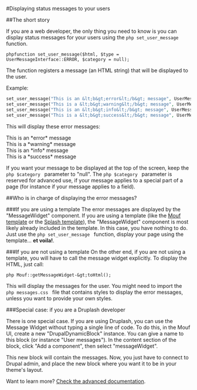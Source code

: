 #Displaying status messages to your users

##The short story

If you are a web developer, the only thing you need to know is you can display status messages for your users using the ```php set_user_message ``` function.

```phpfunction set_user_message($html, $type = UserMessageInterface::ERROR, $category = null);```

The function registers a message (an HTML string) that will be displayed to the user.

Example:

```php
set_user_message("This is an &lt;b&gt;error&lt;/b&gt; message", UserMessageInterface::ERROR);
set_user_message("This is a &lt;b&gt;warning&lt;/b&gt; message", UserMessageInterface::WARNING);
set_user_message("This is an &lt;b&gt;info&lt;/b&gt; message", UserMessageInterface::INFO);
set_user_message("This is a &lt;b&gt;success&lt;/b&gt; message", UserMessageInterface::SUCCESS);
```

This will display these error messages:

<div class="error">This is an *error* message</div>
<div class="warning">This is a *warning* message</div>
<div class="info">This is an *info* message</div>
<div class="success">This is a *success* message</div>  

If you want your message to be displayed at the top of the screen, keep the ```php $category ``` parameter to "null". The 
```php $category ``` parameter is reserved for advanced use, if your message applies to a special part of a page (for instance
if your message applies to a field).

##Who is in charge of displaying the error messages?

###If you are using a template
The error messages are displayed by the "MessageWidget" component. If you are using a template (like the 
<a href="http://mouf-php.com/package/html/template/MoufTemplate">Mouf template</a> or 
the <a href="http://mouf-php.com/package/html/template/SplashTemplate">Splash template</a>), the "MessageWidget" component is 
most likely already included in the template. In this case, you have nothing to do. Just use the ```php set_user_message ```
function, display your page using the template... **et voila!**.

###If you are not using a template
On the other end, if you are not using a template, you will have to call the message widget explicitly.
To display the HTML, just call:

```php Mouf::getMessageWidget-&gt;toHtml(); ```

This will display the messages for the user. You might need to import the ```php messages.css ``` file
that contains styles to display the error messages, unless you want to provide your own styles.

###Special case: if you are a Druplash developer

There is one special case. If you are using Druplash, you can use the Message Widget without typing a single line of code.
To do this, in the Mouf UI, create a new "DrupalDynamicBlock" instance. You can give a name to this block (or instance "User messages").
In the content section of the block, click "Add a component", then select "messageWidget".

This new block will contain the messages. Now, you just have to connect to Drupal admin, and place the new block where you want it to be in
your theme's layout.

Want to learn more? <a href="advanced.md">Check the advanced documentation</a>.
